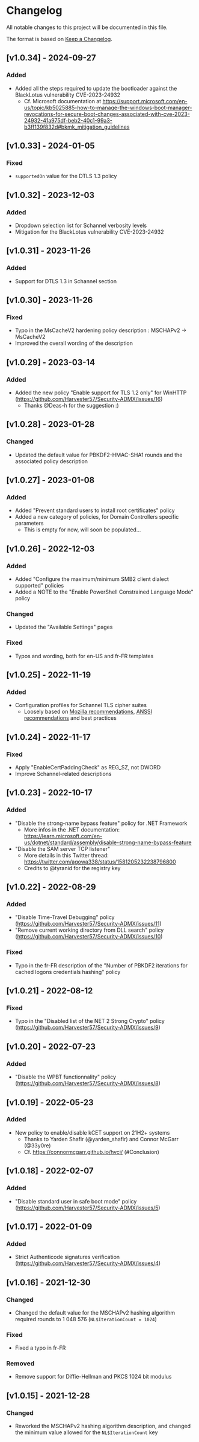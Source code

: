 # Changelog
All notable changes to this project will be documented in this file.

The format is based on [Keep a Changelog](https://keepachangelog.com/en/1.0.0/).

## [v1.0.34] - 2024-09-27
### Added
- Added all the steps required to update the bootloader against the BlackLotus vulnerability CVE-2023-24932
  - Cf. Microsoft documentation at https://support.microsoft.com/en-us/topic/kb5025885-how-to-manage-the-windows-boot-manager-revocations-for-secure-boot-changes-associated-with-cve-2023-24932-41a975df-beb2-40c1-99a3-b3ff139f832d#bkmk_mitigation_guidelines

## [v1.0.33] - 2024-01-05
### Fixed
- `supportedOn` value for the DTLS 1.3 policy

## [v1.0.32] - 2023-12-03
### Added
- Dropdown selection list for Schannel verbosity levels
- Mitigation for the BlackLotus vulnerability CVE-2023-24932

## [v1.0.31] - 2023-11-26
### Added
- Support for DTLS 1.3 in Schannel section

## [v1.0.30] - 2023-11-26
### Fixed
- Typo in the MsCacheV2 hardening policy description : MSCHAPv2 -> MsCacheV2
- Improved the overall wording of the description

## [v1.0.29] - 2023-03-14
### Added
- Added the new policy "Enable support for TLS 1.2 only" for WinHTTP (https://github.com/Harvester57/Security-ADMX/issues/16)
  - Thanks @Deas-h for the suggestion :)

## [v1.0.28] - 2023-01-28
### Changed
- Updated the default value for PBKDF2-HMAC-SHA1 rounds and the associated policy description

## [v1.0.27] - 2023-01-08
### Added
- Added "Prevent standard users to install root certificates" policy
- Added a new category of policies, for Domain Controllers specific parameters
  - This is empty for now, will soon be populated...

## [v1.0.26] - 2022-12-03
### Added
- Added "Configure the maximum/minimum SMB2 client dialect supported" policies
- Added a NOTE to the "Enable PowerShell Constrained Language Mode" policy

### Changed
- Updated the "Available Settings" pages

### Fixed
- Typos and wording, both for en-US and fr-FR templates

## [v1.0.25] - 2022-11-19
### Added
- Configuration profiles for Schannel TLS cipher suites
  - Loosely based on [Mozilla recommendations](https://wiki.mozilla.org/Security/Server_Side_TLS), [ANSSI recommendations](https://www.ssi.gouv.fr/guide/recommandations-de-securite-relatives-a-tls/) and best practices

## [v1.0.24] - 2022-11-17
### Fixed
- Apply "EnableCertPaddingCheck" as REG_SZ, not DWORD
- Improve Schannel-related descriptions

## [v1.0.23] - 2022-10-17
### Added
- "Disable the strong-name bypass feature" policy for .NET Framework
  - More infos in the .NET documentation: https://learn.microsoft.com/en-us/dotnet/standard/assembly/disable-strong-name-bypass-feature
- "Disable the SAM server TCP listener"
  - More details in this Twitter thread: https://twitter.com/agowa338/status/1581205232238796800
  - Credits to @tyranid for the registry key

## [v1.0.22] - 2022-08-29
### Added
- "Disable Time-Travel Debugging" policy (https://github.com/Harvester57/Security-ADMX/issues/11)
- "Remove current working directory from DLL search" policy (https://github.com/Harvester57/Security-ADMX/issues/10)

### Fixed
- Typo in the fr-FR description of the "Number of PBKDF2 iterations for cached logons credentials hashing" policy

## [v1.0.21] - 2022-08-12
### Fixed
- Typo in the "Disabled list of the NET 2 Strong Crypto" policy (https://github.com/Harvester57/Security-ADMX/issues/9)

## [v1.0.20] - 2022-07-23
### Added
- "Disable the WPBT functionnality" policy (https://github.com/Harvester57/Security-ADMX/issues/8)

## [v1.0.19] - 2022-05-23
### Added
- New policy to enable/disable kCET support on 21H2+ systems
  - Thanks to Yarden Shafir (@yarden_shafir) and Connor McGarr (@33y0re)
  - Cf. https://connormcgarr.github.io/hvci/ (#Conclusion)

## [v1.0.18] - 2022-02-07
### Added
- "Disable standard user in safe boot mode" policy (https://github.com/Harvester57/Security-ADMX/issues/5)

## [v1.0.17] - 2022-01-09
### Added
- Strict Authenticode signatures verification (https://github.com/Harvester57/Security-ADMX/issues/4)

## [v1.0.16] - 2021-12-30
### Changed
- Changed the default value for the MSCHAPv2 hashing algorithm required rounds to 1 048 576 (`NL$IterationCount = 1024`)

### Fixed
- Fixed a typo in fr-FR

### Removed
-  Remove support for Diffie-Hellman and PKCS 1024 bit modulus

## [v1.0.15] - 2021-12-28
### Changed
- Reworked the MSCHAPv2 hashing algorithm description, and changed the minimum value allowed for the `NL$IterationCount` key
